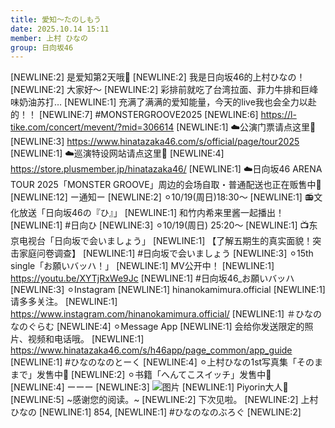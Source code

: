```yaml
---
title: 愛知〜たのしもう
date: 2025.10.14 15:11
member: 上村 ひなの
group: 日向坂46
---
```


[NEWLINE:2]
是爱知第2天哦🍓
[NEWLINE:2]
我是日向坂46的上村ひなの！
[NEWLINE:2]
大家好〜
[NEWLINE:2]
彩排前就吃了台湾拉面、菲力牛排和巨峰味奶油苏打…
[NEWLINE:1]
充满了满满的爱知能量，今天的live我也会全力以赴的！！
[NEWLINE:7]
#MONSTERGROOVE2025
[NEWLINE:6]
https://l-tike.com/concert/mevent/?mid=306614
[NEWLINE:1]
☁️公演门票请点这里🤍
[NEWLINE:3]
https://www.hinatazaka46.com/s/official/page/tour2025
[NEWLINE:1]
☁️巡演特设网站请点这里🤍
[NEWLINE:4]
https://store.plusmember.jp/hinatazaka46/
[NEWLINE:1]
☁️日向坂46 ARENA TOUR 2025「MONSTER GROOVE」周边的会场自取・普通配送也正在贩售中🤍
[NEWLINE:12]
ー通知ー
[NEWLINE:2]
⚪︎10/19(周日)18:30〜
[NEWLINE:1]
📻文化放送「日向坂46の『ひ』」
[NEWLINE:1]
和竹内希来里酱一起播出！
[NEWLINE:1]
#日向ひ
[NEWLINE:3]
⚪︎10/19(周日) 25:20〜
[NEWLINE:1]
📺东京电视台「日向坂で会いましょう」
[NEWLINE:1]
【了解五期生的真实面貌！突击家庭问卷调查】
[NEWLINE:1]
#日向坂で会いましょう
[NEWLINE:3]
⚪︎15th single「お願いバッハ！」
[NEWLINE:1]
MV公开中！
[NEWLINE:1]
https://youtu.be/XYTjRxWe9Jc
[NEWLINE:1]
#日向坂46_お願いバッハ
[NEWLINE:3]
⚪︎Instagram
[NEWLINE:1]
hinanokamimura.official
[NEWLINE:1]
请多多关注。
[NEWLINE:1]
https://www.instagram.com/hinanokamimura.official/
[NEWLINE:1]
＃ひなのなのぐらむ
[NEWLINE:4]
⚪︎Message App
[NEWLINE:1]
会给你发送限定的照片、视频和电话哦。
[NEWLINE:1]
https://www.hinatazaka46.com/s/h46app/page_common/app_guide
[NEWLINE:1]
#ひなのなのとーく
[NEWLINE:4]
︎⚪︎上村ひなの1st写真集「そのままで」发售中📸
[NEWLINE:2]
⚪︎书籍「へんてこスイッチ」发售中📖
[NEWLINE:4]
︎ーーー
[NEWLINE:3]
![图片](https://cdn.hinatazaka46.com/files/14/diary/official/member/moblog/202510/mobVa3Emd.jpg)
[NEWLINE:1]
Piyorin大人🍓
[NEWLINE:5]
~感谢您的阅读。~
[NEWLINE:2]
下次见啦。
[NEWLINE:2]
上村ひなの
[NEWLINE:1]
854,
[NEWLINE:1]
#ひなのなのぶろぐ
[NEWLINE:2]